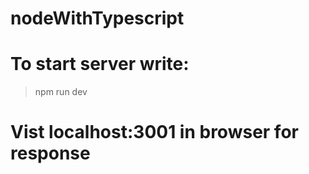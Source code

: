 # nodeWithTypescript

# To start server write: 
> npm run dev

# Vist localhost:3001 in browser for response
